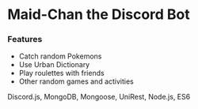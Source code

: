# Maid-Chan the Discord Bot

### Features

* Catch random Pokemons 
* Use Urban Dictionary
* Play roulettes with friends 
* Other random games and activities

Discord.js, MongoDB, Mongoose, UniRest, Node.js, ES6
